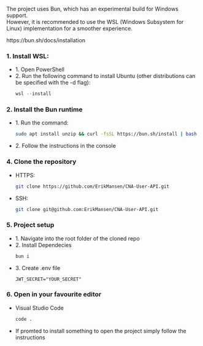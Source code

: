 <p>The project uses Bun, which has an experimental build for Windows support.<br> However, it is recommended to use the WSL (Windows Subsystem for Linux) implementation for a smoother experience.</p>
https://bun.sh/docs/installation

### 1. Install WSL:

<ul>
  <li>1. Open PowerShell</li>

  <li>2. Run the following command to install Ubuntu (other distributions can be specified with the -d flag):

```powershell
wsl --install
```

  </li>
</ul>

### 2. Install the Bun runtime

<ul>
  <li>1. Run the command:
    
   ```bash
   sudo apt install unzip && curl -fsSL https://bun.sh/install | bash
   ```
   </li>
   <li>2. Follow the instructions in the console</li>
</ul>

### 4. Clone the repository

<ul>
  <li> HTTPS:
    
  ```bash
  git clone https://github.com/ErikMansen/CNA-User-API.git
  ```
  
  </li>
  <li> SSH:
    
  ```bash
  git clone git@github.com:ErikMansen/CNA-User-API.git
  ```
  </li>
</ul>

### 5. Project setup

<ul>
  <li>1. Navigate into the root folder of the cloned repo</li>
  <li>2. Install Dependecies

```bash
bun i
```

  </li>
  <li>3. Create .env file

```.env
JWT_SECRET="YOUR_SECRET"
```

  </li>
</ul>

### 6. Open in your favourite editor

<ul>
  <li>Visual Studio Code</li>

```bash
code .
```

  <li>If promted to install something to open the project simply follow the instructions</li>
</ul>
